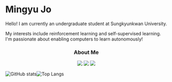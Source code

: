 # Mingyu Jo

Hello! I am currently an undergraduate student at Sungkyunkwan University.

My interests include reinforcement learning and self-supervised learning. <br>I'm passionate about enabling computers to learn autonomously!




<h3 align="center"> About Me </h3>
<p align="center">
<a href="https://velog.io/@jojo0217/posts" target="_blank"><img src="https://img.shields.io/badge/velog-20C997?style=flat-square&logo=Velog&logoColor=white"/></a>
<a href="https://huggingface.co/jojo0217" target="_blank"><img src="https://img.shields.io/badge/huggingface-FFD21E?style=flat-square&logo=Huggingface&logoColor=white"/></a>
<a href="https://www.linkedin.com/in/%EB%AF%BC%EA%B7%9C-%EC%A1%B0-07ba18253/"><img src="https://img.shields.io/badge/LinkedIn-0A66C2?logo=linkedin&logoColor=fff"></a>
</p>



![GitHub stats](https://github-readme-stats.vercel.app/api?username=JoJo0217&show_icons=true&theme=radical)![Top Langs](https://github-readme-stats.vercel.app/api/top-langs/?username=jojo0217)
